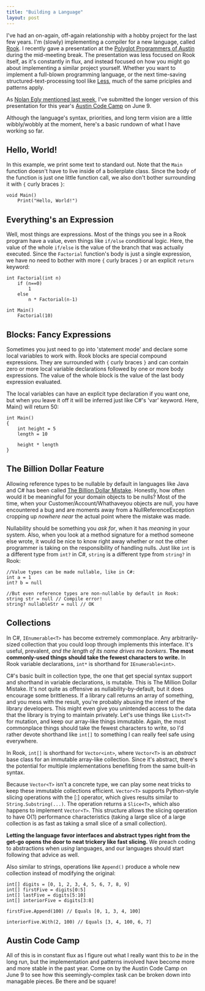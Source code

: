 ```yaml
---
title: "Building a Language"
layout: post
---
```



I've had an on-again, off-again relationship with a hobby project for the last few years.  I'm (slowly) implementing a compiler for a new language, called <a href="https://github.com/plioi/rook">Rook</a>.  I recently gave a presentation at the <a href="http://www.polyglotprogrammers.org/">Polyglot Programmers of Austin</a> during the mid-meeting break.  The presentation was less focused on Rook itself, as it's constantly in flux, and instead focused on how you might go about implementing a similar project yourself.  Whether you want to implement a full-blown programming language, or the next time-saving structured-text-processing tool like <a href="http://lesscss.org/">Less</a>, much of the same priciples and patterns apply.

As <a href="http://www.headspring.com/headspringers-at-austin-code-camp/">Nolan Egly mentioned last week</a>, I've submitted the longer version of this presentation for this year's <a href="http://austincodecamp2012.com/">Austin Code Camp</a> on June 9.

Although the language's syntax, priorities, and long term vision are a little wibbly/wobbly at the moment, here's a basic rundown of what I have working so far.


## Hello, World!

In this example, we print some text to standard out.  Note that the `Main` function doesn't have to live inside of a boilerplate class.  Since the body of the function is just one little function call, we also don't bother surrounding it with `{` curly braces `}`:

```
void Main()
    Print("Hello, World!")
```

## Everything's an Expression

Well, most things are expressions.  Most of the things you see in a Rook program have a value, even things like `if/else` conditional logic.  Here, the value of the whole `if/else` is the value of the branch that was actually executed.  Since the `Factorial` function's body is just a single expression, we have no need to bother with more `{` curly braces `}` or an explicit `return` keyword:

```
int Factorial(int n)
    if (n==0)
        1
    else
        n * Factorial(n-1)
    
int Main()
    Factorial(10)
```

## Blocks: Fancy Expressions

Sometimes you just need to go into 'statement mode' and declare some local variables to work with.  Rook blocks are special compound expressions.  They are surrounded with `{` curly braces `}` and can contain zero or more local variable declarations followed by one or more body expressions.  The value of the whole block is the value of the last body expression evaluated.

The local variables can have an explicit type declaration if you want one, but when you leave it off it will be inferred just like C#'s 'var' keyword.  Here, Main() will return 50:

```
int Main()
{
    int height = 5
    length = 10
    
    height * length
}
```

## The Billion Dollar Feature

Allowing reference types to be nullable by default in languages like Java and C# has been called <a href="http://www.infoq.com/presentations/Null-References-The-Billion-Dollar-Mistake-Tony-Hoare">The Billion Dollar Mistake</a>.  Honestly, how often would it be meaningful for your domain objects to be nulls?  Most of the time, when your Customer/Account/Whathaveyou objects are null, you have encountered a bug and are moments away from a NullReferenceException cropping up *nowhere near* the actual point where the mistake was made.

Nullability should be something you *ask for*, when it has *meaning* in your system.  Also, when you look at a method signature for a method someone else wrote, it would be nice to know right away whether or not the other programmer is taking on the responsibility of handling nulls.  Just like `int` is a different type from `int?` in C#, `string` is a different type from `string?` in Rook:

```
//Value types can be made nullable, like in C#:
int a = 1
int? b = null

//But even reference types are non-nullable by default in Rook:
string str = null // Compile error!
string? nullableStr = null // OK
```

## Collections

In C#, `IEnumerable<T>` has become extremely commonplace.  Any arbitrarily-sized collection that you could loop through implements this interface.  It's useful, prevalent, *and the length of its name drives me bonkers*.  **The most commonly-used things should take the fewest characters to write.**  In Rook variable declarations, `int*` is shorthand for `IEnumerable<int>`.

C#'s basic built in collection type, the one that get special syntax support and shorthand in variable declarations, is mutable.  This is The Million Dollar Mistake.  It's not quite as offensive as nullability-by-default, but it does encourage some brittleness.  If a library call returns an array of something, and you mess with the result, you're probably abusing the intent of the library developers.  This might even give you unintended access to the data that the library is trying to maintain privately.  Let's use things like `List<T>` for mutation, and keep our array-like things immutable.  Again, the most commonplace things should take the fewest characters to write, so I'd rather devote shorthand like `int[]` to something I can really feel safe using everywhere.

In Rook, `int[]` is shorthand for `Vector<int>`, where `Vector<T>` is an *abstract* base class for an immutable array-like collection.  Since it's abstract, there's the potential for multiple implementations benefiting from the same built-in syntax.

Because `Vector<T>` isn't a concrete type, we can play some neat tricks to keep these immutable collections efficient.  `Vector<T>` supports Python-style slicing operations with the [:] operator, which gives results similar to `String.Substring(...)`.  The operation returns a `Slice<T>`, which also happens to implement `Vector<T>`.  This structure allows the slicing operation to have O(1) performance characteristics (taking a large slice of a large collection is as fast as taking a small slice of a small collection).

**Letting the language favor interfaces and abstract types right from the get-go opens the door to neat trickery like fast slicing.**  We preach coding to abstractions when *using* languages, and our languages should start following that advice as well.

Also similar to strings, operations like `Append()` produce a whole new collection instead of modifying the original:

```
int[] digits = [0, 1, 2, 3, 4, 5, 6, 7, 8, 9]
int[] firstFive = digits[0:5]
int[] lastFive = digits[5:10]
int[] interiorFive = digits[3:8]

firstFive.Append(100) // Equals [0, 1, 3, 4, 100]

interiorFive.With(2, 100) // Equals [3, 4, 100, 6, 7]
```

## Austin Code Camp

All of this is in constant flux as I figure out what I really want this to *be* in the long run, but the implementation and patterns involved have become more and more stable in the past year.  Come on by the Austin Code Camp on June 9 to see how this seemingly-complex task can be broken down into managable pieces.  Be there and be square!
